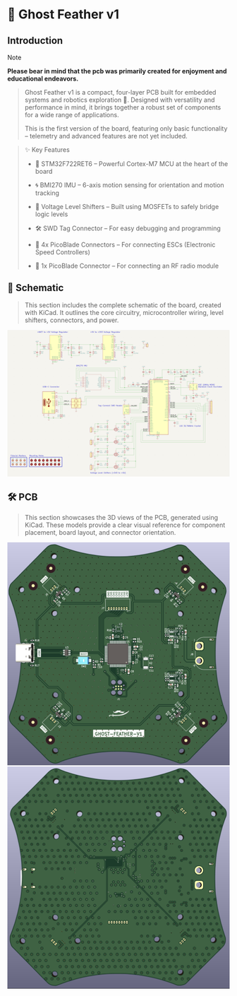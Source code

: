 # 👻 Ghost Feather v1

## Introduction

> [!NOTE]
> **Please bear in mind that the pcb was primarily created for enjoyment
> and educational endeavors.**

> Ghost Feather v1 is a compact, four-layer PCB built for embedded systems and robotics exploration 🤖.
> Designed with versatility and performance in mind, it brings together a robust set of components for
> a wide range of applications.
>
> This is the first version of the board, featuring only basic functionality – telemetry and advanced
> features are not yet included.

> ✨ Key Features
>
> - 🧠 STM32F722RET6 – Powerful Cortex-M7 MCU at the heart of the board
>
> - 🌀 BMI270 IMU – 6-axis motion sensing for orientation and motion tracking
>
> - 🧪 Voltage Level Shifters – Built using MOSFETs to safely bridge logic levels
>
> - 🛠️ SWD Tag Connector – For easy debugging and programming
>
> - 🔌 4x PicoBlade Connectors – For connecting ESCs (Electronic Speed Controllers)
>
> - 📡 1x PicoBlade Connector – For connecting an RF radio module

## 📃 Schematic

> This section includes the complete schematic of the board, created with KiCad.
> It outlines the core circuitry, microcontroller wiring, level shifters, connectors, and power.

![Schematic](https://github.com/PanBabinicz/ghost-feather/blob/develop/doc/hardware/ghost-feather-v1/screenshots/ghost-feather-v1-kicad-schematic.png)

## 🛠️ PCB

> This section showcases the 3D views of the PCB, generated using KiCad.
> These models provide a clear visual reference for component placement,
> board layout, and connector orientation.

![Front](https://github.com/PanBabinicz/ghost-feather/blob/develop/doc/hardware/ghost-feather-v1/screenshots/ghost-feather-v1-pcb-front.png)
![Rear](https://github.com/PanBabinicz/ghost-feather/blob/develop/doc/hardware/ghost-feather-v1/screenshots/ghost-feather-v1-pcb-rear.png)
